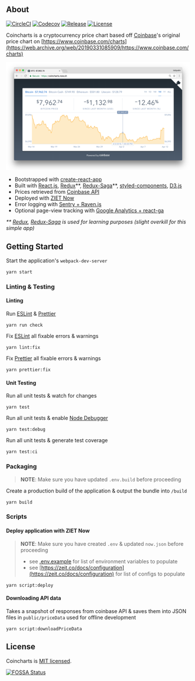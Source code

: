 ## About

[![CircleCI](https://circleci.com/gh/tohjustin/coincharts/tree/master.svg?style=shield)](https://circleci.com/gh/tohjustin/coincharts/tree/master)
[![Codecov](https://codecov.io/gh/tohjustin/coincharts/branch/master/graph/badge.svg)](https://codecov.io/gh/tohjustin/coincharts)
[![Release](https://badge-service.appspot.com/static?subject=release&status=v2.3.0)](https://github.com/tohjustin/coincharts/releases)
[![License](https://badge-service.appspot.com/static?subject=license&status=MIT)](https://opensource.org/licenses/MIT)

Coincharts is a cryptocurrency price chart based off [Coinbase](https://www.coinbase.com/)'s original price chart on [https://www.coinbase.com/charts](https://web.archive.org/web/20190331085909/https://www.coinbase.com/charts)

<p align="center">
  <img src="./docs/screenshot.png">
</p>

* Bootstrapped with [create-react-app](https://github.com/facebookincubator/create-react-app)
* Built with [React.js](https://facebook.github.io/react/), [Redux](https://redux.js.org/)\*\*, [Redux-Saga](https://redux-saga.js.org/)\*\*, [styled-components](https://www.styled-components.com/), [D3.js](https://d3js.org/)
* Prices retrieved from [Coinbase API](https://developers.coinbase.com/api/v2)
* Deployed with [ZIET Now](https://zeit.co/now)
* Error logging with [Sentry + Raven.js](https://github.com/getsentry/raven-js)
* Optional page-view tracking with [Google Analytics + react-ga](https://github.com/react-ga/react-ga)

_\*\* [Redux](https://redux.js.org/), [Redux-Saga](https://redux-saga.js.org/) is used for learning purposes (slight overkill for this simple app)_

## Getting Started

Start the application's `webpack-dev-server`

```shell
yarn start
```

### Linting & Testing

#### Linting

Run [ESLint](https://eslint.org/) & [Prettier](https://prettier.io/)

```shell
yarn run check
```

Fix [ESLint](https://eslint.org/) all fixable errors & warnings

```shell
yarn lint:fix
```

Fix [Prettier](https://prettier.io/) all fixable errors & warnings

```shell
yarn prettier:fix
```

#### Unit Testing

Run all unit tests & watch for changes

```shell
yarn test
```

Run all unit tests & enable [Node Debugger](https://nodejs.org/docs/latest-v12.x/api/debugger.html)

```shell
yarn test:debug
```

Run all unit tests & generate test coverage

```shell
yarn test:ci
```

### Packaging

> __NOTE__: Make sure you have updated `.env.build` before proceeding

Create a production build of the application & output the bundle into `/build`

```shell
yarn build
```

### Scripts

#### Deploy application with __ZIET Now__

> __NOTE__: Make sure you have created `.env` & updated `now.json` before proceeding
>
> * see [.env.example](./.env.example) for list of environment variables to populate
> * see [https://zeit.co/docs/configuration](https://zeit.co/docs/configuration) for list of configs to populate

```shell
yarn script:deploy
```

#### Downloading API data

Takes a snapshot of responses from coinbase API & saves them into JSON files in `public/priceData` used for offline development

```shell
yarn script:downloadPriceData
```

## License

Coincharts is [MIT licensed](./LICENSE).

[![FOSSA Status](https://app.fossa.com/api/projects/git%2Bgithub.com%2Ftohjustin%2Fcoincharts.svg?type=large)](https://app.fossa.com/projects/git%2Bgithub.com%2Ftohjustin%2Fcoincharts?ref=badge_large)
